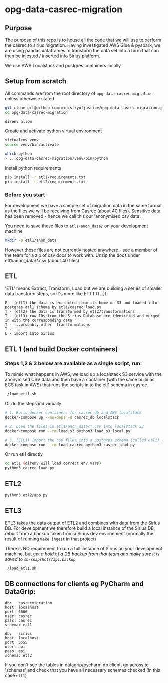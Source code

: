 # opg-data-casrec-migration

## Purpose

The purpose of this repo is to house all the code that we will use to perform the casrec to sirius migration.
Having investigated AWS Glue & pyspark, we are using pandas dataframes to transform the data set into a form that can then be
injested / inserted into Sirius platform.

We use AWS Localstack and postgres containers locally 

## Setup from scratch

All commands are from the root directory of `opg-data-casrec-migration` unless otherwise stated

```bash
git clone git@github.com:ministryofjustice/opg-data-casrec-migration.git
cd opg-data-casrec-migration

direnv allow
```

Create and activate python virtual environment

```bash
virtualenv venv
source venv/bin/activate

which python
> ...opg-data-casrec-migration/venv/bin/python
```

Install python requirements

```bash
pip install -r etl1/requirements.txt
pip install -r etl2/requirements.txt
```

### Before you start

For development we have a sample set of migration data in the same format as the files we will be receiving from Casrec (about 40 files).
Sensitive data has been removed - hence we call this our 'anonymised csv data'.

You need to save these files to `etl1/anon_data/` on your development machine

```bash
mkdir -p etl1/anon_data
```

However these files are not currently hosted anywhere - see a member of the team for a zip of csv docs to work with. Unzip the docs under etl1/anon_data/*.csv (about 40 files)

## ETL 

'ETL' means Extract, Transform, Load but we are building a series of smaller data transform steps, so it's more like ETTTT(...)L

```
E - (etl1) the data is extracted from its home on S3 and loaded into postgres etl1 schema by etl1/casrec_load.py
T - (etl2) the data is transformed by etl2/transformations
T - (etl3) row IDs from the Sirius Database are identified and merged in with the corresponding data
T - ...probably other  transformations
T - ...
L - import into Sirius
``` 

## ETL 1 (and build Docker containers)

### Steps 1,2 & 3 below are available as a single script, run:

To mimic what happens in AWS, we load up a localstack S3 service with the anonymised CSV data and then have a container (with the same build as ECS task in AWS) that runs the scripts in to the etl1 schema in casrec.

```bash
./load_etl1.sh
```

Or do the steps individually:

```bash
# 1. Build docker containers for casrec_db and AWS localstack
docker-compose up --no-deps -d casrec_db localstack

# 2. Load the files in etl1/anon_data/*.csv into localstack S3
docker-compose run --rm load_s3 python3 load_s3_local.py

# 3. (ETL1) Import the csv files into a postgres schema (called etl1) which matches the casrec file structure
docker-compose run --rm load_casrec python3 casrec_load.py
```

Or run etl1 directly

```bash
cd etl1 (direnv will load correct env vars)
python3 casrec_load.py
```

## ETL2

```bash
python3 etl2/app.py
```

## ETL3

ETL3 takes the data output of ETL2 and combines with data from the Sirius DB. For development we therefore build a local instance of the Sirius DB, rebuilt from a backup taken from a Sirius dev environment (normally the result of running `make ingest` in that project)

There is NO requirement to run a full instance of Sirius on your development machine, but _get a hold of a DB backup from that team and make sure it is saved to `sb-snapshots/api.backup`_   

```bash
./load_etl1.sh
```

## DB connections for clients eg PyCharm and DataGrip:
```
db:   casrecmigration
host: localhost
port: 6666
user: casrec
pass: casrec
schema: etl1

db:   sirius
host: localhost
port: 5555
user: api
pass: api
schema: etl2
```

If you don't see the tables in datagrip/pycharm db client, go across to 'schemas' and check that you have all necessary schemas checked (in this case `etl1`)
